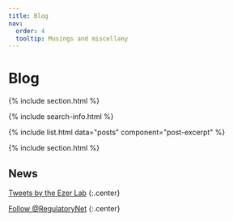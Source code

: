 ```yaml
---
title: Blog
nav:
  order: 4
  tooltip: Musings and miscellany
---
```


# <i class="fas fa-feather-alt"></i>Blog

{% include section.html %}

{% include search-info.html %}

{% include list.html data="posts" component="post-excerpt" %}

{% include section.html %}

## News

<!-- Twitter embeds from https://publish.twitter.com/ -->

<a class="twitter-timeline" data-width="400" data-height="400" href="https://twitter.com/RegulatoryNet">Tweets by the Ezer Lab</a> <script async src="https://platform.twitter.com/widgets.js" charset="utf-8"></script>
{:.center}

<a href="https://twitter.com/RegulatoryNet" class="twitter-follow-button" data-show-count="false">Follow @RegulatoryNet</a><script async src="https://platform.twitter.com/widgets.js" charset="utf-8"></script>
{:.center}
